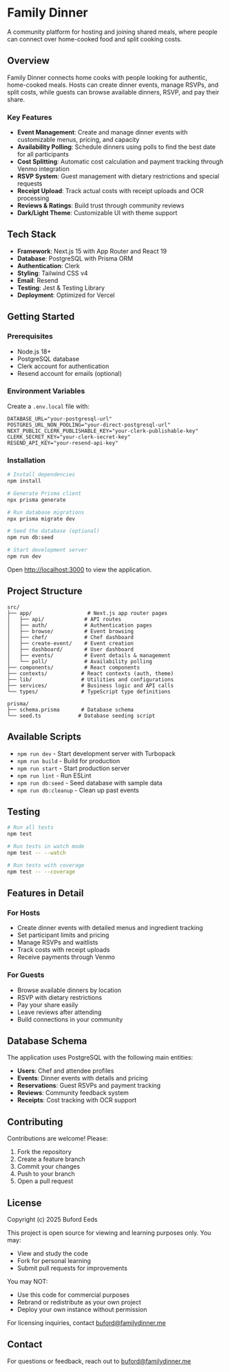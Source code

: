 # Family Dinner

A community platform for hosting and joining shared meals, where people can connect over home-cooked food and split cooking costs.

## Overview

Family Dinner connects home cooks with people looking for authentic, home-cooked meals. Hosts can create dinner events, manage RSVPs, and split costs, while guests can browse available dinners, RSVP, and pay their share.

### Key Features

- **Event Management**: Create and manage dinner events with customizable menus, pricing, and capacity
- **Availability Polling**: Schedule dinners using polls to find the best date for all participants
- **Cost Splitting**: Automatic cost calculation and payment tracking through Venmo integration
- **RSVP System**: Guest management with dietary restrictions and special requests
- **Receipt Upload**: Track actual costs with receipt uploads and OCR processing
- **Reviews & Ratings**: Build trust through community reviews
- **Dark/Light Theme**: Customizable UI with theme support

## Tech Stack

- **Framework**: Next.js 15 with App Router and React 19
- **Database**: PostgreSQL with Prisma ORM
- **Authentication**: Clerk
- **Styling**: Tailwind CSS v4
- **Email**: Resend
- **Testing**: Jest & Testing Library
- **Deployment**: Optimized for Vercel

## Getting Started

### Prerequisites

- Node.js 18+
- PostgreSQL database
- Clerk account for authentication
- Resend account for emails (optional)

### Environment Variables

Create a `.env.local` file with:

```env
DATABASE_URL="your-postgresql-url"
POSTGRES_URL_NON_POOLING="your-direct-postgresql-url"
NEXT_PUBLIC_CLERK_PUBLISHABLE_KEY="your-clerk-publishable-key"
CLERK_SECRET_KEY="your-clerk-secret-key"
RESEND_API_KEY="your-resend-api-key"
```

### Installation

```bash
# Install dependencies
npm install

# Generate Prisma client
npx prisma generate

# Run database migrations
npx prisma migrate dev

# Seed the database (optional)
npm run db:seed

# Start development server
npm run dev
```

Open [http://localhost:3000](http://localhost:3000) to view the application.

## Project Structure

```
src/
├── app/                  # Next.js app router pages
│   ├── api/             # API routes
│   ├── auth/            # Authentication pages
│   ├── browse/          # Event browsing
│   ├── chef/            # Chef dashboard
│   ├── create-event/    # Event creation
│   ├── dashboard/       # User dashboard
│   ├── events/          # Event details & management
│   └── poll/            # Availability polling
├── components/          # React components
├── contexts/           # React contexts (auth, theme)
├── lib/                # Utilities and configurations
├── services/           # Business logic and API calls
└── types/              # TypeScript type definitions

prisma/
├── schema.prisma       # Database schema
└── seed.ts            # Database seeding script
```

## Available Scripts

- `npm run dev` - Start development server with Turbopack
- `npm run build` - Build for production
- `npm run start` - Start production server
- `npm run lint` - Run ESLint
- `npm run db:seed` - Seed database with sample data
- `npm run db:cleanup` - Clean up past events

## Testing

```bash
# Run all tests
npm test

# Run tests in watch mode
npm test -- --watch

# Run tests with coverage
npm test -- --coverage
```

## Features in Detail

### For Hosts

- Create dinner events with detailed menus and ingredient tracking
- Set participant limits and pricing
- Manage RSVPs and waitlists
- Track costs with receipt uploads
- Receive payments through Venmo

### For Guests

- Browse available dinners by location
- RSVP with dietary restrictions
- Pay your share easily
- Leave reviews after attending
- Build connections in your community

## Database Schema

The application uses PostgreSQL with the following main entities:

- **Users**: Chef and attendee profiles
- **Events**: Dinner events with details and pricing
- **Reservations**: Guest RSVPs and payment tracking
- **Reviews**: Community feedback system
- **Receipts**: Cost tracking with OCR support

## Contributing

Contributions are welcome! Please:

1. Fork the repository
2. Create a feature branch
3. Commit your changes
4. Push to your branch
5. Open a pull request

## License

Copyright (c) 2025 Buford Eeds

This project is open source for viewing and learning purposes only. You may:

- View and study the code
- Fork for personal learning
- Submit pull requests for improvements

You may NOT:

- Use this code for commercial purposes
- Rebrand or redistribute as your own project
- Deploy your own instance without permission

For licensing inquiries, contact buford@familydinner.me

## Contact

For questions or feedback, reach out to buford@familydinner.me
